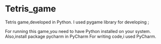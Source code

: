 # Tetris_game
Tetris game,developed in Python.
I used pygame library for developing ;

For running this game,you need to have Python installed on your system.
Also,install package pycharm in PyCharm
For writing code,i used PyCharm.


